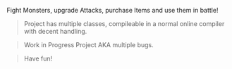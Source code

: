 Fight Monsters, upgrade Attacks, purchase Items and use them in battle!

> Project has multiple classes, compileable in a normal online compiler with decent handling.

> Work in Progress Project AKA multiple bugs.

> Have fun!
